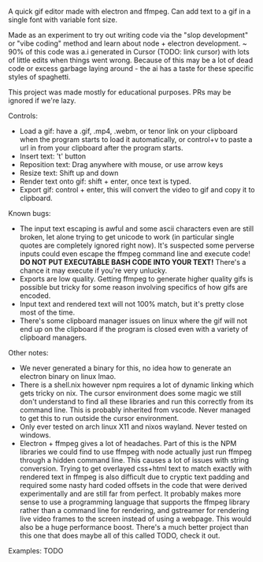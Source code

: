 A quick gif editor made with electron and ffmpeg. Can add text to a gif in a
single font with variable font size.

Made as an experiment to try out writing code via the "slop development" or
"vibe coding" method and learn about node + electron development. ~ 90% of this
code was a.i generated in Cursor (TODO: link cursor) with lots of little edits
when things went wrong. Because of this may be a lot of dead code or excess
garbage laying around - the ai has a taste for these specific styles of
spaghetti. 

This project was made mostly for educational purposes. PRs may be ignored if
we're lazy.

Controls:
- Load a gif: have a .gif, .mp4, .webm, or tenor link on your clipboard when
  the program starts to load it automatically, or control+v to paste a url in
  from your clipboard after the program starts.
- Insert text: 't' button
- Reposition text: Drag anywhere with mouse, or use arrow keys
- Resize text: Shift up and down
- Render text onto gif: shift + enter, once text is typed.
- Export gif: control + enter, this will convert the video to gif and copy it
  to clipboard.

Known bugs:
- The input text escaping is awful and some ascii characters even are still
  broken, let alone trying to get unicode to work (in particular single quotes
  are completely ignored right now). It's suspected some perverse inputs could
  even escape the ffmpeg command line and execute code! **DO NOT PUT EXECUTABLE
  BASH CODE INTO YOUR TEXT!** There's a chance it may execute if you're very
  unlucky.
- Exports are low quality. Getting ffmpeg to generate higher quality gifs is
  possible but tricky for some reason involving specifics of how gifs are
  encoded.
- Input text and rendered text will not 100% match, but it's pretty close most
  of the time.
- There's some clipboard manager issues on linux where the gif will not end up
  on the clipboard if the program is closed even with a variety of clipboard
  managers.

Other notes:
- We never generated a binary for this, no idea how to generate an electron
  binary on linux lmao.
- There is a shell.nix however npm requires a lot of dynamic linking which gets
  tricky on nix. The cursor environment does some magic we still don't
  understand to find all these libraries and run this correctly from its
  command line. This is probably inherited from vscode. Never managed to get
  this to run outside the cursor environment.
- Only ever tested on arch linux X11 and nixos wayland. Never tested on
  windows.
- Electron + ffmpeg gives a lot of headaches. Part of this is the NPM libraries
  we could find to use ffmpeg with node actually just run ffmpeg through a
  hidden command line. This causes a lot of issues with string conversion.
  Trying to get overlayed css+html text to match exactly with rendered text in
  ffmpeg is also difficult due to cryptic text padding and required some nasty
  hard coded offsets in the code that were derived experimentally and are still
  far from perfect. It probably makes more sense to use a programming language
  that supports the ffmpeg library rather than a command line for rendering,
  and gstreamer for rendering live video frames to the screen instead of using
  a webpage. This would also be a huge performance boost. There's a much better
  project than this one that does maybe all of this called TODO, check it out.

Examples:
TODO
